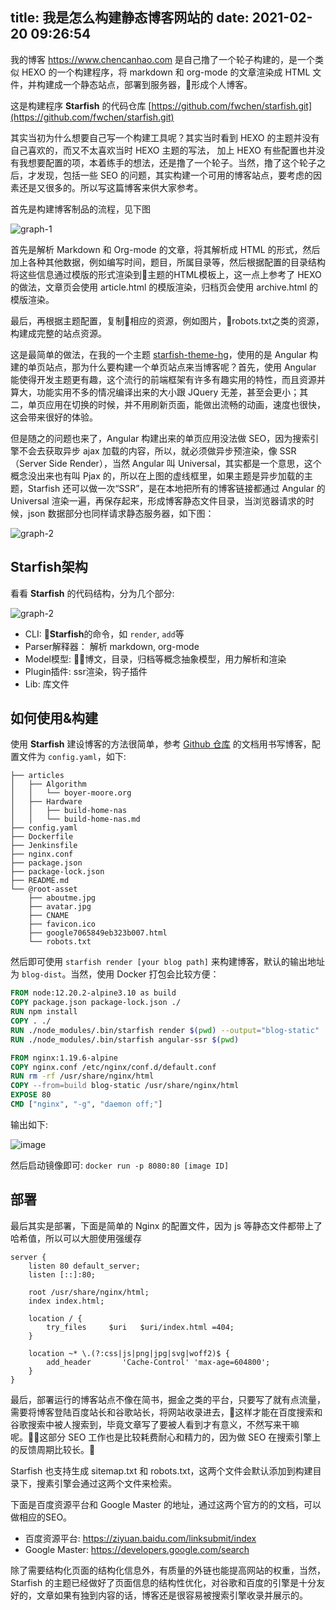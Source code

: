 title: 我是怎么构建静态博客网站的
date: 2021-02-20 09:26:54
---

我的博客 https://www.chencanhao.com 是自己撸了一个轮子构建的，是一个类似 HEXO 的一个构建程序，将 markdown 和 org-mode 的文章渲染成 HTML 文件，并构建成一个静态站点，部署到服务器，形成个人博客。

这是构建程序 **Starfish** 的代码仓库 [https://github.com/fwchen/starfish.git](https://github.com/fwchen/starfish.git)

其实当初为什么想要自己写一个构建工具呢？其实当时看到 HEXO 的主题并没有自己喜欢的，而又不太喜欢当时 HEXO 主题的写法， 加上 HEXO 有些配置也并没有我想要配置的项，本着练手的想法，还是撸了一个轮子。当然，撸了这个轮子之后，才发现，包括一些 SEO 的问题，其实构建一个可用的博客站点，要考虑的因素还是又很多的。所以写这篇博客来供大家参考。

首先是构建博客制品的流程，见下图

![graph-1](./build-my-blog/graph-1.png)

首先是解析 Markdown 和 Org-mode 的文章，将其解析成 HTML 的形式，然后加上各种其他数据，例如编写时间，题目，所属目录等，然后根据配置的目录结构将这些信息通过模版的形式渲染到主题的HTML模板上，这一点上参考了 HEXO 的做法，文章页会使用 article.html 的模版渲染，归档页会使用 archive.html 的模版渲染。

最后，再根据主题配置，复制相应的资源，例如图片，robots.txt之类的资源，构建成完整的站点资源。
 
这是最简单的做法，在我的一个主题 [starfish-theme-hg](https://github.com/starfish-organization/starfish-theme-hg)，使用的是 Angular 构建的单页站点，那为什么要构建一个单页站点来当博客呢？首先，使用 Angular 能使得开发主题更有趣，这个流行的前端框架有许多有趣实用的特性，而且资源并算大，功能实用不多的情况编译出来的大小跟 JQuery 无差，甚至会更小；其二，单页应用在切换的时候，并不用刷新页面，能做出流畅的动画，速度也很快，这会带来很好的体验。

但是随之的问题也来了，Angular 构建出来的单页应用没法做 SEO，因为搜索引擎不会去获取异步 ajax 加载的内容，所以，就必须做异步预渲染，像 SSR（Server Side Render），当然 Angular 叫 Universal，其实都是一个意思，这个概念没出来也有叫 Pjax 的，所以在上图的虚线框里，如果主题是异步加载的主题，Starfish 还可以做一次“SSR”，是在本地把所有的博客链接都通过 Angular 的 Universal 渲染一遍，再保存起来，形成博客静态文件目录，当浏览器请求的时候，json 数据部分也同样请求静态服务器，如下图：

![graph-2](./build-my-blog/graph-2.png)

## Starfish架构
看看 **Starfish** 的代码结构，分为几个部分:

![graph-2](./build-my-blog/graph-3.jpg)

- CLI: **Starfish**的命令，如 `render`, `add`等
- Parser解释器： 解析 markdown, org-mode
- Model模型: 博文，目录，归档等概念抽象模型，用力解析和渲染
- Plugin插件: ssr渲染，钩子插件
- Lib: 库文件

## 如何使用&构建
使用 **Starfish** 建设博客的方法很简单，参考 [Github 仓库](https://github.com/fwchen/starfish.git) 的文档用书写博客，配置文件为 `config.yaml`，如下:

```
├── articles
│   ├── Algorithm
│   │   └── boyer-moore.org
│   ├── Hardware
│   │   ├── build-home-nas
│   │   └── build-home-nas.md
├── config.yaml
├── Dockerfile
├── Jenkinsfile
├── nginx.conf
├── package.json
├── package-lock.json
├── README.md
└── @root-asset
    ├── aboutme.jpg
    ├── avatar.jpg
    ├── CNAME
    ├── favicon.ico
    ├── google7065849eb323b007.html
    └── robots.txt
```

然后即可使用 `starfish render [your blog path]` 来构建博客，默认的输出地址为 `blog-dist`。当然，使用 Docker 打包会比较方便：

``` Dockerfile
FROM node:12.20.2-alpine3.10 as build
COPY package.json package-lock.json ./
RUN npm install
COPY . ./
RUN ./node_modules/.bin/starfish render $(pwd) --output="blog-static"
RUN ./node_modules/.bin/starfish angular-ssr $(pwd)

FROM nginx:1.19.6-alpine
COPY nginx.conf /etc/nginx/conf.d/default.conf
RUN rm -rf /usr/share/nginx/html
COPY --from=build blog-static /usr/share/nginx/html
EXPOSE 80
CMD ["nginx", "-g", "daemon off;"]
```

输出如下:

![image](./build-my-blog/image1.png)

然后启动镜像即可: `docker run -p 8080:80 [image ID]`

## 部署

最后其实是部署，下面是简单的 Nginx 的配置文件，因为 js 等静态文件都带上了哈希值，所以可以大胆使用强缓存

``` nginx
server {
    listen 80 default_server;
    listen [::]:80;

    root /usr/share/nginx/html;
    index index.html;

    location / {
        try_files     $uri   $uri/index.html =404;
    }

    location ~* \.(?:css|js|png|jpg|svg|woff2)$ {
        add_header       'Cache-Control' 'max-age=604800';
    }
}
```

最后，部署运行的博客站点不像在简书，掘金之类的平台，只要写了就有点流量，需要将博客登陆百度站长和谷歌站长，将网站收录进去，这样才能在百度搜索和谷歌搜索中被人搜索到，毕竟文章写了要被人看到才有意义，不然写来干嘛呢。这部分 SEO 工作也是比较耗费耐心和精力的，因为做 SEO 在搜索引擎上的反馈周期比较长。

Starfish 也支持生成 sitemap.txt 和 robots.txt，这两个文件会默认添加到构建目录下，搜素引擎会通过这两个文件来检索。

下面是百度资源平台和 Google Master 的地址，通过这两个官方的的文档，可以做相应的SEO。
- 百度资源平台: https://ziyuan.baidu.com/linksubmit/index
- Google Master: https://developers.google.com/search

除了需要结构化页面的结构化信息外，有质量的外链也能提高网站的权重，当然，Starfish 的主题已经做好了页面信息的结构性优化，对谷歌和百度的引擎是十分友好的，文章如果有独到内容的话，博客还是很容易被搜索引擎收录并展示的。
